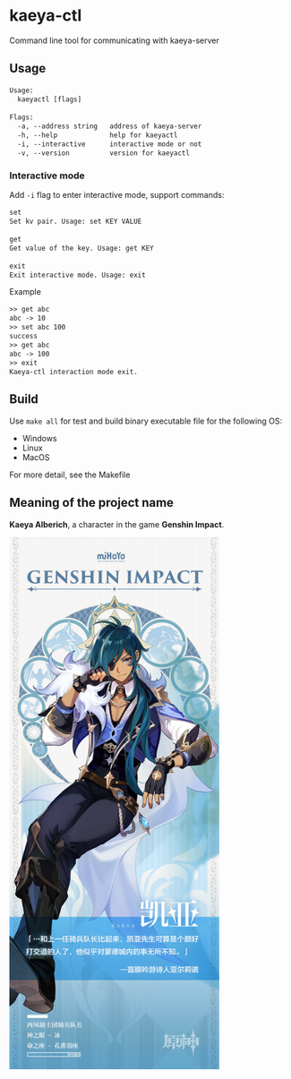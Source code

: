# kaeya-ctl
Command line tool for communicating with kaeya-server

## Usage
```shell
Usage:
  kaeyactl [flags]

Flags:
  -a, --address string   address of kaeya-server
  -h, --help             help for kaeyactl
  -i, --interactive      interactive mode or not
  -v, --version          version for kaeyactl

```
### Interactive mode
Add `-i` flag to enter interactive mode, support commands:
```shell
set
Set kv pair. Usage: set KEY VALUE

get
Get value of the key. Usage: get KEY

exit
Exit interactive mode. Usage: exit

```
Example
```shell
>> get abc
abc -> 10
>> set abc 100
success
>> get abc
abc -> 100
>> exit
Kaeya-ctl interaction mode exit.
```
## Build
Use `make all` for test and build binary executable file for the following OS:
* Windows
* Linux
* MacOS

For more detail, see the Makefile

## Meaning of the project name
**Kaeya Alberich**, a  character in the game **Genshin Impact**.

<img alt="Kaeya Alberich" height="951" src="./doc/kaeya.jpeg" width="375"/>